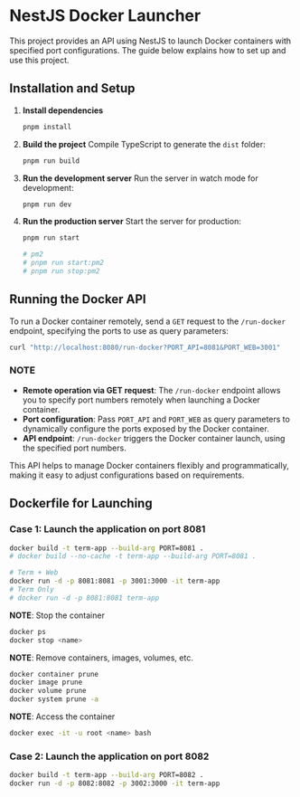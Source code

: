 # NestJS Docker Launcher

This project provides an API using NestJS to launch Docker containers with specified port configurations. The guide below explains how to set up and use this project.

## Installation and Setup

1. **Install dependencies**
   ```sh
   pnpm install
   ```

2. **Build the project**
   Compile TypeScript to generate the `dist` folder:
   ```sh
   pnpm run build
   ```

3. **Run the development server**
   Run the server in watch mode for development:
   ```sh
   pnpm run dev
   ```

4. **Run the production server**
   Start the server for production:
   ```sh
   pnpm run start

   # pm2
   # pnpm run start:pm2
   # pnpm run stop:pm2
   ```

## Running the Docker API

To run a Docker container remotely, send a `GET` request to the `/run-docker` endpoint, specifying the ports to use as query parameters:

```sh
curl "http://localhost:8080/run-docker?PORT_API=8081&PORT_WEB=3001"
```

### NOTE

- **Remote operation via GET request**: The `/run-docker` endpoint allows you to specify port numbers remotely when launching a Docker container.
- **Port configuration**: Pass `PORT_API` and `PORT_WEB` as query parameters to dynamically configure the ports exposed by the Docker container.
- **API endpoint**: `/run-docker` triggers the Docker container launch, using the specified port numbers.

This API helps to manage Docker containers flexibly and programmatically, making it easy to adjust configurations based on requirements.

## Dockerfile for Launching

### Case 1: Launch the application on port 8081

```bash
docker build -t term-app --build-arg PORT=8081 .
# docker build --no-cache -t term-app --build-arg PORT=8081 .

# Term + Web
docker run -d -p 8081:8081 -p 3001:3000 -it term-app
# Term Only
# docker run -d -p 8081:8081 term-app
```

**NOTE**: Stop the container
```sh
docker ps
docker stop <name>
```

**NOTE**: Remove containers, images, volumes, etc.
```sh
docker container prune
docker image prune
docker volume prune
docker system prune -a
```

**NOTE**: Access the container
```sh
docker exec -it -u root <name> bash
```

### Case 2: Launch the application on port 8082

```bash
docker build -t term-app --build-arg PORT=8082 .
docker run -d -p 8082:8082 -p 3002:3000 -it term-app
```
